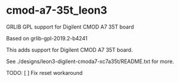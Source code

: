 # cmod-a7-35t_leon3
GRLIB GPL support for Digilent CMOD A7 35T board

Based on grlib-gpl-2019.2-b4241

This adds support for Digilent CMOD A7 35T board.

See ./designs/leon3-digilent-cmoda7-xc7a35t/README.txt for more.

TODO:
 [ ] Fix reset workaround
